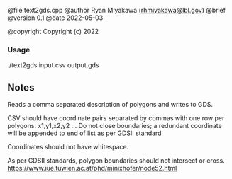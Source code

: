  @file text2gds.cpp
  @author Ryan Miyakawa (rhmiyakawa@lbl.gov)
  @brief 
  @version 0.1
  @date 2022-05-03
  
  @copyright Copyright (c) 2022
  
  ### Usage
  ./text2gds input.csv output.gds
  
  ## Notes
  Reads a comma separated description of polygons and writes to GDS.  
  
  CSV should have coordinate pairs separated by commas with one row per polygons: x1,y1,x2,y2 ...
  Do not close boundaries; a redundant coordinate will be appended to end of list as per GDSII standard
  
  Coordinates should not have whitespace.
  
As per GDSII standards, polygon boundaries should not intersect or cross.
 https://www.iue.tuwien.ac.at/phd/minixhofer/node52.html
 
